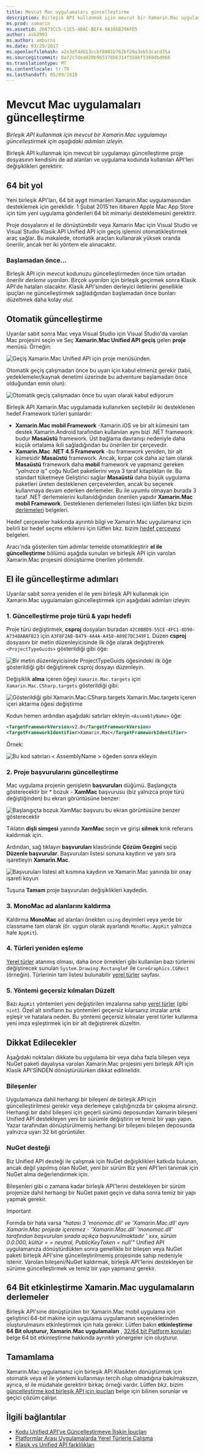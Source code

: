 ```yaml
---
title: Mevcut Mac uygulamaları güncelleştirme
description: Birleşik API kullanmak için mevcut bir Xamarin.Mac uygulamayı güncelleştirmek için aşağıdaki adımları izleyin.
ms.prod: xamarin
ms.assetid: 26673CC5-C1E5-4BAC-BEF4-9A386B296FD5
author: asb3993
ms.author: amburns
ms.date: 03/29/2017
ms.openlocfilehash: a2e3df4db13ccbf8001b762bf29a3eb53cacd35a
ms.sourcegitcommit: 0a72c7dea020b965378b6314f558bf5360dbd066
ms.translationtype: MT
ms.contentlocale: tr-TR
ms.lasthandoff: 05/09/2018
---
```

# <a name="updating-existing-mac-apps"></a>Mevcut Mac uygulamaları güncelleştirme

_Birleşik API kullanmak için mevcut bir Xamarin.Mac uygulamayı güncelleştirmek için aşağıdaki adımları izleyin._

Birleşik API kullanmak için mevcut bir uygulamayı güncelleştirme proje dosyasının kendisini de ad alanları ve uygulama kodunda kullanılan API'leri değişiklikleri gerektirir.

## <a name="the-road-to-64-bits"></a>64 bit yol

Yeni birleşik API'ları, 64 bit aygıt mimarileri Xamarin.Mac uygulamasından desteklemek için gereklidir. 1 Şubat 2015'ten itibaren Apple Mac App Store için tüm yeni uygulama gönderileri 64 bit mimariyi desteklemesini gerektirir.

Proje dosyalarını el ile dönüştürebilir veya Xamarin Mac için Visual Studio ve Visual Studio Klasik API Unified API için geçiş işlemini otomatikleştirmek araç sağlar. Bu makalede, otomatik araçları kullanarak yüksek oranda önerilir, ancak her iki yöntem ele alınacaktır.

### <a name="before-you-start"></a>Başlamadan önce...

Birleşik API için mevcut kodunuzu güncelleştirmeden önce tüm ortadan önerilir *derleme uyarıları*. Birçok *uyarıları* için birleşik geçirmek sonra Klasik API'de hataları olacaktır. Klasik API'sinden derleyici iletilerini genellikle ipuçları ne güncelleştirmek sağladığından başlamadan önce bunları düzeltmek daha kolay olur.

## <a name="automated-updating"></a>Otomatik güncelleştirme

Uyarılar sabit sonra Mac veya Visual Studio için Visual Studio'da varolan Mac projesini seçin ve Seç **Xamarin.Mac Unified API geçiş** gelen **proje** menüsü. Örneğin:

![](updating-mac-apps-images/beta-tool1.png "Geçiş Xamarin.Mac Unified API için proje menüsünden.")

Otomatik geçiş çalışmadan önce bu uyarı için kabul etmeniz gerekir (tabii, yedeklemeler/kaynak denetimi üzerinde bu adventure başlamadan önce olduğundan emin olun):

![](updating-mac-apps-images/migrate01.png "Otomatik geçiş çalışmadan önce bu uyarı olarak kabul ediyorum")

Birleşik API Xamarin.Mac uygulamada kullanırken seçilebilir iki desteklenen hedef Framework türleri şunlardır:

- **Xamarin.Mac mobil Framework** -Xamarin.iOS ve bir alt kümesini tam destek Xamarin.Android tarafından kullanılan aynı bizi .NET framework budur **Masaüstü** framework. Üst bağlama davranışı nedeniyle daha küçük ortalama ikili sağladığından bu önerilen bir çerçevedir.
- **Xamarin.Mac .NET 4.5 Framework** -bu framework yeniden, bir alt kümesidir **Masaüstü** framework. Ancak, kırpar çok daha az tam olarak **Masaüstü** framework daha **mobil** framework ve yapmanız gereken _"yalnızca iş"_ çoğu NuGet paketlerini veya 3 taraf kitaplıkları ile. Bu standart tüketmeye Geliştirici sağlar **Masaüstü** daha büyük uygulama paketleri üreten desteklenen çerçevelerden, ancak bu seçenek kullanmaya devam ederken derlemeler. Bu ile uyumlu olmayan burada 3 taraf .NET derlemelerini kullanıldığından önerilen yapıdır **Xamarin.Mac mobil Framework**. Desteklenen derlemeleri listesi için lütfen bkz bizim [derlemeleri](~/cross-platform/internals/available-assemblies.md) belgeleri.

Hedef çerçeveler hakkında ayrıntılı bilgi ve Xamarin.Mac uygulamanız için belirli bir hedef seçme etkilerini için lütfen bkz. bizim [hedef çerçeveyi](~/mac/platform/target-framework.md) belgeleri. 

Aracı'nda gösterilen tüm adımlar temelde otomatikleştirir **el ile güncelleştirme** bölümü aşağıda sunulan ve birleşik API için varolan Xamarin.Mac projesini dönüştürme önerilen yöntemdir.

## <a name="steps-to-update-manually"></a>El ile güncelleştirme adımları

Uyarılar sabit sonra yeniden el ile yeni birleşik API kullanmak için Xamarin.Mac uygulamaları güncelleştirmek için aşağıdaki adımları izleyin:

### <a name="1-update-project-type--build-target"></a>1. Güncelleştirme proje türü & yapı hedefi

Proje türü değiştirmek, **csproj** dosyaları buradan `42C0BBD9-55CE-4FC1-8D90-A7348ABAFB23` için `A3F8F2AB-B479-4A4A-A458-A89E7DC349F1`. Düzen **csproj** dosyasını bir metin düzenleyicisinde ilk öğe olarak değiştirerek `<ProjectTypeGuids>` gösterildiği gibi öğe:

![](updating-mac-apps-images/csproj.png "Bir metin düzenleyicisinde ProjectTypeGuids öğesindeki ilk öğe gösterildiği gibi değiştirerek csproj dosyayı düzenleyin.")

Değişiklik **alma** içeren öğeyi `Xamarin.Mac.targets` için `Xamarin.Mac.CSharp.targets` gösterildiği gibi:

![](updating-mac-apps-images/csproj2.png "Gösterildiği gibi Xamarin.Mac.CSharp.targets Xamarin.Mac.targets içeren içeri aktarma öğesi değiştirme")

Kodun hemen ardından aşağıdaki satırları ekleyin `<AssemblyName>` öğe:

```xml
<TargetFrameworkVersion>v2.0</TargetFrameworkVersion>
<TargetFrameworkIdentifier>Xamarin.Mac</TargetFrameworkIdentifier>

```

Örnek:

![](updating-mac-apps-images/csproj3.png "Bu kod satırları < AssemblyName > öğeden sonra ekleyin")

### <a name="2-update-project-references"></a>2. Proje başvurularını güncelleştirme

Mac uygulama projenin genişletin **başvuruları** düğümü. Başlangıçta gösterecektir bir * bozuk - **XamMac** başvurusu (biz yalnızca proje türü değiştiğinden) bu ekran görüntüsüne benzer:

![](updating-mac-apps-images/references.png "Başlangıçta bozuk XamMac başvuru bu ekran görüntüsüne benzer gösterecektir")

Tıklatın **dişli simgesi** yanında **XamMac** seçin ve girişi **silmek** kırık referans kaldırmak için.

Ardından, sağ tıklayın **başvuruları** klasöründe **Çözüm Gezgini** seçip **Düzenle başvurular**. Başvuruları listesi sonuna kaydırın ve yanı sıra işaretleyin **Xamarin.Mac**.

![](updating-mac-apps-images/references2.png "Başvuruları listesi alt kısmına kaydırın ve Xamarin.Mac yanında bir onay işareti koyun")

Tuşuna **Tamam** proje başvuruları değişiklikleri kaydedin.

### <a name="3-remove-monomac-from-namespaces"></a>3. MonoMac ad alanlarını kaldırma

Kaldırma **MonoMac** ad alanları önekten `using` deyimleri veya yerde bir classname tam olarak (ör. uygun olarak ayarlandı `MonoMac.AppKit` yalnızca hale `AppKit`).

### <a name="4-remap-types"></a>4. Türleri yeniden eşleme

[Yerel türler](~/cross-platform/macios/nativetypes.md) atanmış olması, daha önce örnekleri gibi kullanılan bazı türlerini değiştirecek sunulan `System.Drawing.RectangleF` ile `CoreGraphics.CGRect` (örneğin). Türlerinin tam listesi bulunabilir [yerel türler](~/cross-platform/macios/nativetypes.md) sayfası.

### <a name="5-fix-method-overrides"></a>5. Yöntemi geçersiz kılmaları Düzelt

Bazı `AppKit` yöntemleri yeni değiştirilen imzalarına sahip [yerel türler](~/cross-platform/macios/nativetypes.md) (gibi `nint`). Özel alt sınıfların bu yöntemleri geçersiz kılarsanız imzalar artık eşleşir ve hatalara neden. Bu yöntemi geçersiz kılmalar yerel türler kullanma yeni imza eşleştirmek için bir alt değiştirerek düzeltin. 

## <a name="considerations"></a>Dikkat Edilecekler

Aşağıdaki noktaları dikkate bu uygulama bir veya daha fazla bileşen veya NuGet paketi dayalıysa varolan Xamarin.Mac projesini yeni birleşik API için Klasik API'SİNDEN dönüştürülürken dikkat edilmelidir. 

### <a name="components"></a>Bileşenler

Uygulamanıza dahil herhangi bir bileşeni de birleşik API için güncelleştirilmesi gerekir veya derlemeye çalıştığınızda bir çakışma alırsınız. Herhangi bir dahil bileşeni için geçerli sürümü deposundan Xamarin bileşeni Unified API destekleyen yeni bir sürümle değiştirin ve temiz bir yapı yapın. Yazar tarafından dönüştürülmemiş herhangi bir bileşeni bileşen deposunda yalnızca uyarı 32 bit görüntüler.

### <a name="nuget-support"></a>NuGet desteği

Biz Unified API desteği ile çalışmak için NuGet değişiklikleri katkıda bulunan, ancak değil yapılmış olan NuGet, yeni bir sürüm Biz yeni API'leri tanımak için NuGet alma değerlendirmek için. 

Bileşenleri gibi o zamana kadar birleşik API'lerini destekleyen bir sürüm projenize dahil herhangi bir NuGet paket geçin ve daha sonra temiz bir yapı yapmak gerekir.

> [!IMPORTANT]
> Formda bir hata varsa _"hatası 3 'monomac.dll' ve 'Xamarin.Mac.dll' aynı Xamarin.Mac projede içeremez - 'Xamarin.Mac.dll' 'monomac.dll' tarafından başvurulan sırada açıkça başvurulmaktadır ' xxx, sürüm 0.0.000, kültür = = neutral, PublicKeyToken = null'"_ Unified API uygulamanıza dönüştürdükten sonra genellikle bir bileşen veya NuGet paketi birleşik API'sine güncelleştirilmemiş projesinde sahip nedeniyle istenir. Varolan bileşeni/NuGet kaldırmak, birleşik API'lerini destekleyen bir sürüme güncelleştirmek ve temiz bir yapı yapmanız gerekir.

## <a name="enabling-64-bit-builds-of-xamarinmac-apps"></a>64 Bit etkinleştirme Xamarin.Mac uygulamaların derlemeler

Birleşik API'sine dönüştürülen bir Xamarin.Mac mobil uygulama için geliştirici 64-bit makine için uygulama uygulamanın seçeneklerinden oluşturulmasını etkinleştirmek için hala gerekir. Lütfen bakın **etkinleştirme 64 Bit oluşturur, Xamarin.Mac uygulamaları** , [32/64 bit Platform konuları](~/cross-platform/macios/32-and-64/index.md) belge 64 bit etkinleştirme hakkında ayrıntılı yönergeler için oluşturur.
    
## <a name="finishing-up"></a>Tamamlama

Xamarin.Mac uygulamanız için birleşik API Klasikten dönüştürmek için otomatik veya el ile yöntemi kullanmayı tercih olup olmadığına bakılmaksızın, ayrıca, el ile müdahale gerektirir birkaç örneği vardır. Lütfen bkz. bizim [güncelleştirme kod birleşik API için ipuçları](~/cross-platform/macios/unified/updating-tips.md) belge için bilinen sorunlar ve geçici çözüm çalışır.

## <a name="related-links"></a>İlgili bağlantılar

- [Kodu Unified API’ye Güncelleştirmeye İlişkin İpuçları](~/cross-platform/macios/unified/updating-tips.md)
- [Platformlar Arası Uygulamalarda Yerel Türlerle Çalışma](~/cross-platform/macios/native-types-cross-platform.md)
- [Klasik vs Unified API farklılıkları](https://developer.xamarin.com/releases/ios/api_changes/classic-vs-unified-8.6.0/)
